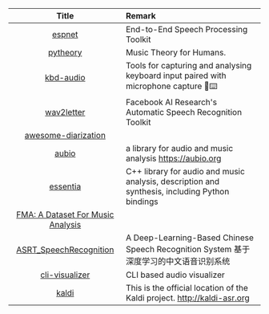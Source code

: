 | Title | Remark |
| :----: | :---- |
|[espnet](https://github.com/espnet/espnet)|End-to-End Speech Processing Toolkit |
|[pytheory](https://github.com/Zelgius/pytheory)|Music Theory for Humans.|
|[kbd-audio](https://github.com/ggerganov/kbd-audio)|Tools for capturing and analysing keyboard input paired with microphone capture 🎤⌨️ |
|[wav2letter](https://github.com/facebookresearch/wav2letter/)|Facebook AI Research's Automatic Speech Recognition Toolkit |
|[awesome-diarization](https://github.com/wq2012/awesome-diarization)|
|[aubio](https://github.com/aubio/aubio)|a library for audio and music analysis https://aubio.org|
|[essentia](https://github.com/MTG/essentia)|C++ library for audio and music analysis, description and synthesis, including Python bindings |
|[FMA: A Dataset For Music Analysis ](https://github.com/mdeff/fma)|
|[ASRT_SpeechRecognition](https://github.com/nl8590687/ASRT_SpeechRecognition)|A Deep-Learning-Based Chinese Speech Recognition System 基于深度学习的中文语音识别系统|
|[cli-visualizer](https://github.com/dpayne/cli-visualizer)|CLI based audio visualizer|
|[kaldi](https://github.com/kaldi-asr/kaldi)|This is the official location of the Kaldi project. http://kaldi-asr.org|







